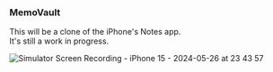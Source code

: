 ### MemoVault


This will be a clone of the iPhone's Notes app.  
It's still a work in progress.




![Simulator Screen Recording - iPhone 15 - 2024-05-26 at 23 43 57](https://github.com/isTheo/MemoVault/assets/149708189/23c71f75-2fde-429b-90a4-ec45daa5f39e)
